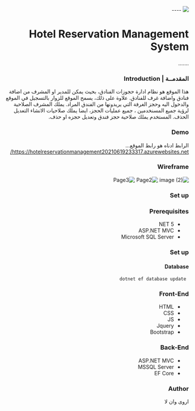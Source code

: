 <div dir="rtl" align="right" >
<img src = "https://i.ibb.co/SV2BSn5/tuwaiq.png"/>
----


# Hotel Reservation Management System

  .......
### المقدمــة | Introduction 
 هذا الموقع هو نظام ادارة حجوزات الفنادق، بحيث يمكن للمدير او المشرف من اضافة فنادق واضافة غرف للفنادق. علاوة على ذلك، يسمح الموقع للزوار بالتسجيل في الموقع والدخول اليه وحجز الغرفة التي يريدونها من الفندق المراد. يملك المشرف الصلاحية لرؤية جميع المسنخدمين ، جميع عمليات الحجز، ايضا يملك صلاحيات الانشاء التعديل الحذف. المستخدم يملك صلاحية حجز فندق وتعديل حجزه او حذف.
### Demo  
الرابط ادناه هو رابط الموقع...
https://hotelreservationmanagement20210619233317.azurewebsites.net/
### Wireframe  
![image (2)](https://user-images.githubusercontent.com/82481987/122657800-628e4c80-d16f-11eb-9494-81842e2ba4f0.png)
![Page2](https://user-images.githubusercontent.com/82481987/122657814-75a11c80-d16f-11eb-8aea-96c4af09fb83.jpg)
![Page3](https://user-images.githubusercontent.com/82481987/122657815-776ae000-d16f-11eb-9c50-a128b2acc04a.jpg)
 
### Set up  
### Prerequisites
- NET 5 
- ASP.NET MVC
- Microsoft SQL Server 
### Set up 

 #### Database
 ``` dotnet ef database update```
### Front-End  
 - HTML
 - CSS
 - JS
 - Jquery
 - Bootstrap 
### Back-End 
 - ASP.NET MVC
 - MSSQL Server
 - EF Core
### Author
 اروى وان لا 

